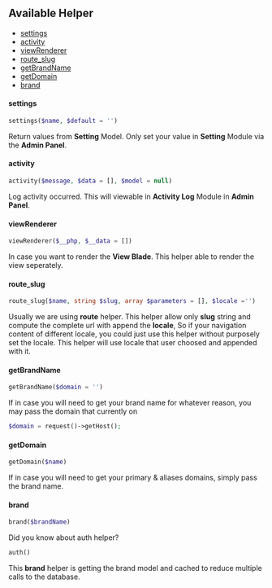 ## Available Helper

- [settings](#settings)
- [activity](#activity)
- [viewRenderer](#viewRenderer)
- [route_slug](#route_slug)
- [getBrandName](#getBrandName)
- [getDomain](#getDomain)
- [brand](#brand)

#### settings

```php
settings($name, $default = '')
```

Return values from **Setting** Model.
Only set your value in **Setting** Module via the **Admin Panel**.

#### activity

```php
activity($message, $data = [], $model = null)
```

Log activity occurred.
This will viewable in **Activity Log** Module in **Admin Panel**.

#### viewRenderer

```php
viewRenderer($__php, $__data = [])
```

In case you want to render the **View Blade**.
This helper able to render the view seperately.

#### route_slug

```php
route_slug($name, string $slug, array $parameters = [], $locale ='')
```

Usually we are using **route** helper.
This helper allow only **slug** string and compute the complete url with append the **locale**,
So if your navigation content of different locale, you could just use this helper without purposely set the locale.
This helper will use locale that user choosed and appended with it.

#### getBrandName

```php
getBrandName($domain = '')
```

If in case you will need to get your brand name for whatever reason, you may pass the domain that currently on

```php
$domain = request()->getHost();
```

#### getDomain

```php
getDomain($name)
```

If in case you will need to get your primary & aliases domains, simply pass the brand name.

#### brand

```php
brand($brandName)
```

Did you know about auth helper?

```php
auth()
```

This **brand** helper is getting the brand model and cached to reduce multiple calls to the database.
